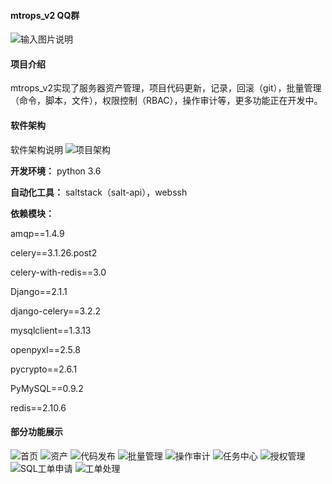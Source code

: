 #### mtrops_v2  QQ群

![输入图片说明](https://images.gitee.com/uploads/images/2018/1024/165151_d4c0647b_578265.png "屏幕截图.png")

#### 项目介绍
mtrops_v2实现了服务器资产管理，项目代码更新，记录，回滚（git），批量管理（命令，脚本，文件），权限控制（RBAC），操作审计等，更多功能正在开发中。

#### 软件架构
软件架构说明
![项目架构](https://images.gitee.com/uploads/images/2018/1024/150546_c3a8a69a_578265.png "屏幕截图.png")


 **开发环境：** 
python 3.6 

 **自动化工具：** 
saltstack（salt-api），webssh

 **依赖模块：** 

amqp==1.4.9

celery==3.1.26.post2

celery-with-redis==3.0


Django==2.1.1

django-celery==3.2.2

mysqlclient==1.3.13

openpyxl==2.5.8


pycrypto==2.6.1

PyMySQL==0.9.2

redis==2.10.6


#### 部分功能展示
![首页](https://images.gitee.com/uploads/images/2018/1031/112915_405e7bda_578265.png "屏幕截图.png")
![资产](https://images.gitee.com/uploads/images/2018/1024/151715_ce095ddc_578265.png "屏幕截图.png")
![代码发布](https://images.gitee.com/uploads/images/2018/1024/151741_87974a28_578265.png "屏幕截图.png")
![批量管理](https://images.gitee.com/uploads/images/2018/1024/151823_291149ed_578265.png "屏幕截图.png")
![操作审计](https://images.gitee.com/uploads/images/2018/1024/151849_9a76790a_578265.png "屏幕截图.png")
![任务中心](https://images.gitee.com/uploads/images/2018/1029/172124_e1ab2a5c_578265.png "屏幕截图.png")
![授权管理](https://images.gitee.com/uploads/images/2018/1024/151935_5bfdc353_578265.png "屏幕截图.png")
![SQL工单申请](https://images.gitee.com/uploads/images/2018/1227/172024_65df4a7f_578265.png "屏幕截图.png")
![工单处理](https://images.gitee.com/uploads/images/2018/1227/172135_4a8a9004_578265.png "屏幕截图.png")


